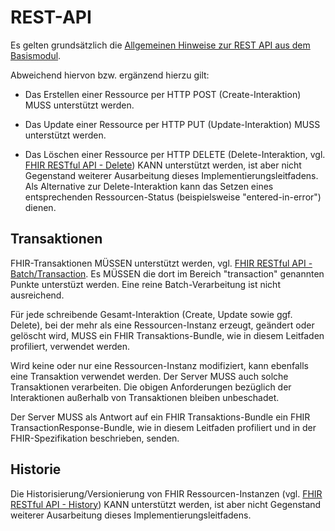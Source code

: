 # REST-API

Es gelten grundsätzlich die [Allgemeinen Hinweise zur REST API aus dem Basismodul](https://simplifier.net/guide/implementierungsleitfadenisik-basismodul/I-markdown-UebergreifendeFestlegungen-UebergreifendeFestlegungen-Rest?version=current).

Abweichend hiervon bzw. ergänzend hierzu gilt:

* Das Erstellen einer Ressource per HTTP POST (Create-Interaktion) MUSS unterstützt werden.

* Das Update einer Ressource per HTTP PUT (Update-Interaktion) MUSS unterstützt werden.

* Das Löschen einer Ressource per HTTP DELETE (Delete-Interaktion, vgl. [FHIR RESTful API - Delete](http://www.hl7.org/fhir/http.html#delete)) KANN unterstützt werden, ist aber nicht Gegenstand weiterer Ausarbeitung dieses Implementierungsleitfadens. Als Alternative zur Delete-Interaktion kann das Setzen eines entsprechenden Ressourcen-Status (beispielsweise "entered-in-error") dienen.

## Transaktionen

FHIR-Transaktionen MÜSSEN unterstützt werden, vgl. [FHIR RESTful API - Batch/Transaction](http://www.hl7.org/fhir/http.html#transaction). Es MÜSSEN die dort im Bereich "transaction" genannten Punkte unterstüzt werden. Eine reine Batch-Verarbeitung ist nicht ausreichend.

Für jede schreibende Gesamt-Interaktion (Create, Update sowie ggf. Delete), bei der mehr als eine Ressourcen-Instanz erzeugt, geändert oder gelöscht wird, MUSS ein FHIR Transaktions-Bundle, wie in diesem Leitfaden profiliert, verwendet werden.

Wird keine oder nur eine Ressourcen-Instanz modifiziert, kann ebenfalls eine Transaktion verwendet werden. Der Server MUSS auch solche Transaktionen verarbeiten. Die obigen Anforderungen bezüglich der Interaktionen außerhalb von Transaktionen bleiben unbeschadet.

Der Server MUSS als Antwort auf ein FHIR Transaktions-Bundle ein FHIR TransactionResponse-Bundle, wie in diesem Leitfaden profiliert und in der FHIR-Spezifikation beschrieben, senden.

## Historie

Die Historisierung/Versionierung von FHIR Ressourcen-Instanzen (vgl. [FHIR RESTful API - History](http://www.hl7.org/fhir/http.html#history)) KANN unterstützt werden, ist aber nicht Gegenstand weiterer Ausarbeitung dieses Implementierungsleitfadens.
